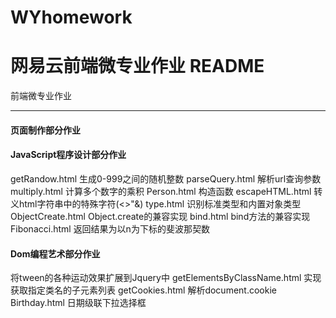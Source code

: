 # WYhomework
网易云前端微专业作业
README
===========================
前端微专业作业
****
#### 页面制作部分作业 

#### JavaScript程序设计部分作业
  getRandow.html 生成0-999之间的随机整数
  parseQuery.html 解析url查询参数
  multiply.html 计算多个数字的乘积
  Person.html 构造函数
  escapeHTML.html 转义html字符串中的特殊字符(<>"&)
  type.html 识别标准类型和内置对象类型
  ObjectCreate.html Object.create的兼容实现
  bind.html bind方法的兼容实现
  Fibonacci.html 返回结果为以n为下标的斐波那契数

#### Dom编程艺术部分作业
  将tween的各种运动效果扩展到Jquery中
  getElementsByClassName.html 实现获取指定类名的子元素列表
  getCookies.html 解析document.cookie
  Birthday.html 日期级联下拉选择框
